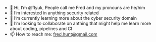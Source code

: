 - 👋 Hi, I’m @flyuk, People call me Fred and my pronouns are he/him
- 👀 I’m interested in anything security related
- 🌱 I’m currently learning more about the cyber security domain
- 💞️ I’m looking to collaborate on anthing that might help me learn more about coding, pipelines and CI
- 📫 How to reach me: fred.hunt@gmail.com
